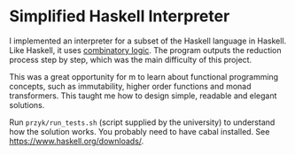 # Simplified Haskell Interpreter

I implemented an interpreter for a subset of the Haskell language in Haskell. Like Haskell, it uses [combinatory logic](https://en.wikipedia.org/wiki/Combinatory_logic). The program outputs the reduction process step by step, which was the main difficulty of this project.

This was a great opportunity for m to learn about functional programming concepts, such as immutability, higher order functions and monad transformers. This taught me how to design simple, readable and elegant solutions.

Run `przyk/run_tests.sh` (script supplied by the university) to understand how the solution works. You probably need to have cabal installed. See https://www.haskell.org/downloads/.
